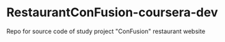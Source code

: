 # RestaurantConFusion-coursera-dev
Repo for source code of study project "ConFusion" restaurant website
